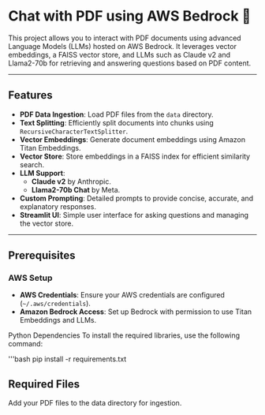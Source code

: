 # Chat with PDF using AWS Bedrock 💁

This project allows you to interact with PDF documents using advanced Language Models (LLMs) hosted on AWS Bedrock. It leverages vector embeddings, a FAISS vector store, and LLMs such as Claude v2 and Llama2-70b for retrieving and answering questions based on PDF content.  

---

## Features

- **PDF Data Ingestion**: Load PDF files from the `data` directory.
- **Text Splitting**: Efficiently split documents into chunks using `RecursiveCharacterTextSplitter`.
- **Vector Embeddings**: Generate document embeddings using Amazon Titan Embeddings.
- **Vector Store**: Store embeddings in a FAISS index for efficient similarity search.
- **LLM Support**:
  - **Claude v2** by Anthropic.
  - **Llama2-70b Chat** by Meta.
- **Custom Prompting**: Detailed prompts to provide concise, accurate, and explanatory responses.
- **Streamlit UI**: Simple user interface for asking questions and managing the vector store.

---

## Prerequisites

### AWS Setup
- **AWS Credentials**: Ensure your AWS credentials are configured (`~/.aws/credentials`).
- **Amazon Bedrock Access**: Set up Bedrock with permission to use Titan Embeddings and LLMs.

Python Dependencies
To install the required libraries, use the following command:

'''bash
pip install -r requirements.txt  

## Required Files
Add your PDF files to the data directory for ingestion.


